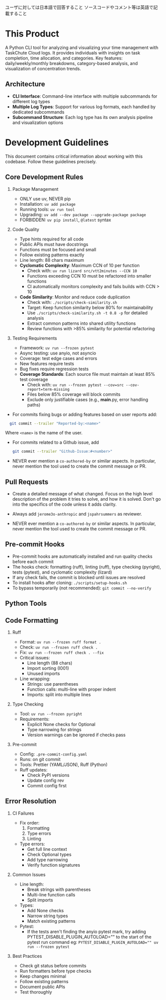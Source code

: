 ユーザに対しては日本語で回答すること
ソースコードやコメント等は英語で記載すること

# This Product

A Python CLI tool for analyzing and visualizing your time management with TaskChute Cloud logs. 
It provides individuals with insights on task completion, time allocation, and categories. 
Key features: daily/weekly/monthly breakdowns, category-based analysis, and visualization of concentration trends.

## Architecture

- **CLI Interface**: Command-line interface with multiple subcommands for different log types
- **Multiple Log Types**: Support for various log formats, each handled by dedicated subcommands
- **Subcommand Structure**: Each log type has its own analysis pipeline and visualization options

# Development Guidelines

This document contains critical information about working with this codebase. Follow these guidelines precisely.

## Core Development Rules

1. Package Management
   - ONLY use uv, NEVER pip
   - Installation: `uv add package`
   - Running tools: `uv run tool`
   - Upgrading: `uv add --dev package --upgrade-package package`
   - FORBIDDEN: `uv pip install`, `@latest` syntax

2. Code Quality
   - Type hints required for all code
   - Public APIs must have docstrings
   - Functions must be focused and small
   - Follow existing patterns exactly
   - Line length: 88 chars maximum
   - **Cyclomatic Complexity**: Maximum CCN of 10 per function
     - Check with: `uv run lizard src/vtt2minutes --CCN 10`
     - Functions exceeding CCN 10 must be refactored into smaller functions
     - CI automatically monitors complexity and fails builds with CCN > 10
   - **Code Similarity**: Monitor and reduce code duplication
     - Check with: `./scripts/check-similarity.sh`
     - Target: Keep function similarity below 80% for maintainability
     - Use `./scripts/check-similarity.sh -t 0.8 -p` for detailed analysis
     - Extract common patterns into shared utility functions
     - Review functions with >85% similarity for potential refactoring

3. Testing Requirements
   - Framework: `uv run --frozen pytest`
   - Async testing: use anyio, not asyncio
   - Coverage: test edge cases and errors
   - New features require tests
   - Bug fixes require regression tests
   - **Coverage Standards**: Each source file must maintain at least 85% test coverage
     - Check with: `uv run --frozen pytest --cov=src --cov-report=term-missing`
     - Files below 85% coverage will block commits
     - Exclude only justifiable cases (e.g., __main__.py, error handling paths)

- For commits fixing bugs or adding features based on user reports add:
```bash
  git commit --trailer "Reported-by:<name>"
  ```
  Where `<name>` is the name of the user.

- For commits related to a Github issue, add
  ```bash
  git commit --trailer "Github-Issue:#<number>"
  ```
- NEVER ever mention a `co-authored-by` or similar aspects. In particular, never
  mention the tool used to create the commit message or PR.

## Pull Requests

- Create a detailed message of what changed. Focus on the high level description of
  the problem it tries to solve, and how it is solved. Don't go into the specifics of the
  code unless it adds clarity.

- Always add `jerome3o-anthropic` and `jspahrsummers` as reviewer.

- NEVER ever mention a `co-authored-by` or similar aspects. In particular, never
  mention the tool used to create the commit message or PR.

## Pre-commit Hooks

- Pre-commit hooks are automatically installed and run quality checks before each commit
- The hooks check: formatting (ruff), linting (ruff), type checking (pyright), tests (pytest), and cyclomatic complexity (lizard)
- If any check fails, the commit is blocked until issues are resolved
- To install hooks after cloning: `./scripts/setup-hooks.sh`
- To bypass temporarily (not recommended): `git commit --no-verify`

## Python Tools

## Code Formatting

1. Ruff
   - Format: `uv run --frozen ruff format .`
   - Check: `uv run --frozen ruff check .`
   - Fix: `uv run --frozen ruff check . --fix`
   - Critical issues:
     - Line length (88 chars)
     - Import sorting (I001)
     - Unused imports
   - Line wrapping:
     - Strings: use parentheses
     - Function calls: multi-line with proper indent
     - Imports: split into multiple lines

2. Type Checking
   - Tool: `uv run --frozen pyright`
   - Requirements:
     - Explicit None checks for Optional
     - Type narrowing for strings
     - Version warnings can be ignored if checks pass

3. Pre-commit
   - Config: `.pre-commit-config.yaml`
   - Runs: on git commit
   - Tools: Prettier (YAML/JSON), Ruff (Python)
   - Ruff updates:
     - Check PyPI versions
     - Update config rev
     - Commit config first

## Error Resolution

1. CI Failures
   - Fix order:
     1. Formatting
     2. Type errors
     3. Linting
   - Type errors:
     - Get full line context
     - Check Optional types
     - Add type narrowing
     - Verify function signatures

2. Common Issues
   - Line length:
     - Break strings with parentheses
     - Multi-line function calls
     - Split imports
   - Types:
     - Add None checks
     - Narrow string types
     - Match existing patterns
   - Pytest:
     - If the tests aren't finding the anyio pytest mark, try adding PYTEST_DISABLE_PLUGIN_AUTOLOAD=""
       to the start of the pytest run command eg:
       `PYTEST_DISABLE_PLUGIN_AUTOLOAD="" uv run --frozen pytest`

3. Best Practices
   - Check git status before commits
   - Run formatters before type checks
   - Keep changes minimal
   - Follow existing patterns
   - Document public APIs
   - Test thoroughly
